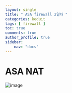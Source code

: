 ```yaml
---
layout: single
title: " ASA firewall 2일차 "
categories: keduit
tags: [ firewall ]
toc: true 
comments: true
author_profile: true
sidebar:
    nav: "docs"
---
```


# ASA NAT

![image](https://github.com/chaelynkang/chaelynkang.github.io/assets/128279031/67940014-760e-4bc2-b117-b4a2e100c259)

